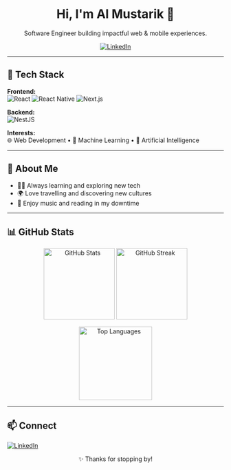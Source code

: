 <!-- Profile Header -->
<h1 align="center">Hi, I'm Al Mustarik 👋</h1>
<p align="center">Software Engineer building impactful web & mobile experiences.</p>

<p align="center">
  <a href="https://www.linkedin.com/in/almustarik/">
    <img src="https://img.shields.io/badge/LinkedIn-blue?logo=linkedin&style=for-the-badge" alt="LinkedIn">
  </a>
</p>

---

## 🚀 Tech Stack

**Frontend:**  
![React](https://img.shields.io/badge/React-20232A?logo=react&logoColor=61DAFB)
![React Native](https://img.shields.io/badge/React_Native-20232A?logo=react&logoColor=61DAFB)
![Next.js](https://img.shields.io/badge/Next.js-000000?logo=nextdotjs&logoColor=white)

**Backend:**  
![NestJS](https://img.shields.io/badge/NestJS-E0234E?logo=nestjs&logoColor=white)

**Interests:**  
🌐 Web Development • 🤖 Machine Learning • 🧠 Artificial Intelligence

---

## 🌱 About Me
- 🧑‍💻 Always learning and exploring new tech  
- 🌍 Love travelling and discovering new cultures  
- 🎵 Enjoy music and reading in my downtime  

---

## 📊 GitHub Stats

<p align="center">
  <img height="165" src="https://github-readme-stats.vercel.app/api?username=almustarik&show_icons=true&hide_border=true&rank_icon=github" alt="GitHub Stats" />
  <img height="165" src="https://streak-stats.demolab.com?user=almustarik&hide_border=true" alt="GitHub Streak" />
</p>

<p align="center">
  <img height="170" src="https://github-readme-stats.vercel.app/api/top-langs/?username=almustarik&layout=compact&hide_border=true" alt="Top Languages" />
</p>

---

## 📫 Connect
[![LinkedIn](https://img.shields.io/badge/LinkedIn-blue?logo=linkedin&style=for-the-badge)](https://www.linkedin.com/in/almustarik/)

<p align="center">✨ Thanks for stopping by!</p>
